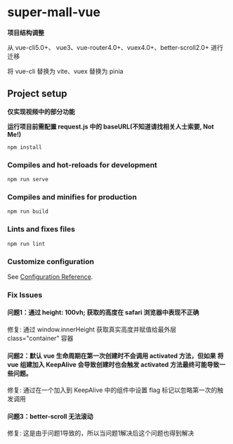 # super-mall-vue 

**项目结构调整**

从 vue-cli5.0+、 vue3、vue-router4.0+、vuex4.0+、better-scroll2.0+ 进行迁移

将 vue-cli 替换为 vite、vuex 替换为 pinia

## Project setup

**仅实现视频中的部分功能**

**运行项目前需配置 request.js 中的 baseURL(不知道请找相关人士索要, Not Me!)**
```
npm install
```

### Compiles and hot-reloads for development
```
npm run serve
```

### Compiles and minifies for production
```
npm run build
```

### Lints and fixes files
```
npm run lint
```

### Customize configuration
See [Configuration Reference](https://cli.vuejs.org/config/).

### Fix Issues

#### 问题1：通过 height: 100vh; 获取的高度在 safari 浏览器中表现不正确

修复: 通过 window.innerHeight 获取真实高度并赋值给最外层 class="container" 容器

#### 问题2：默认 vue 生命周期在第一次创建时不会调用 activated 方法，但如果 将 vue 组建加入 KeepAlive 会导致创建时也会触发 activated 方法最终可能导致一些问题。

修复: 通过在一个加入到 KeepAlive 中的组件中设置 flag 标记以忽略第一次的触发调用

#### 问题3：better-scroll 无法滚动

修复: 这是由于问题1导致的，所以当问题1解决后这个问题也得到解决